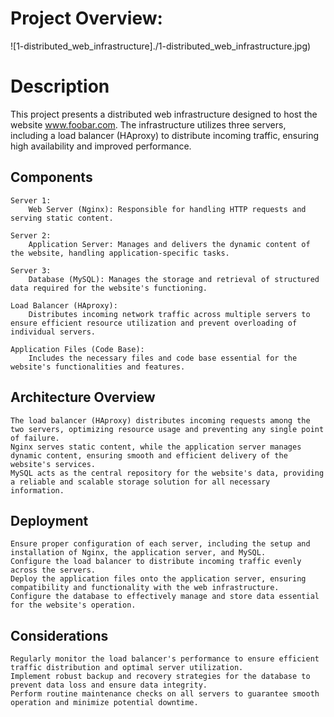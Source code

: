 # Project Overview:
![1-distributed_web_infrastructure]./1-distributed_web_infrastructure.jpg)

# Description

This project presents a distributed web infrastructure designed to host the website www.foobar.com. The infrastructure utilizes three servers, including a load balancer (HAproxy) to distribute incoming traffic, ensuring high availability and improved performance.
## Components

    Server 1:
        Web Server (Nginx): Responsible for handling HTTP requests and serving static content.

    Server 2:
        Application Server: Manages and delivers the dynamic content of the website, handling application-specific tasks.

    Server 3:
        Database (MySQL): Manages the storage and retrieval of structured data required for the website's functioning.

    Load Balancer (HAproxy):
        Distributes incoming network traffic across multiple servers to ensure efficient resource utilization and prevent overloading of individual servers.

    Application Files (Code Base):
        Includes the necessary files and code base essential for the website's functionalities and features.

## Architecture Overview

    The load balancer (HAproxy) distributes incoming requests among the two servers, optimizing resource usage and preventing any single point of failure.
    Nginx serves static content, while the application server manages dynamic content, ensuring smooth and efficient delivery of the website's services.
    MySQL acts as the central repository for the website's data, providing a reliable and scalable storage solution for all necessary information.

## Deployment

    Ensure proper configuration of each server, including the setup and installation of Nginx, the application server, and MySQL.
    Configure the load balancer to distribute incoming traffic evenly across the servers.
    Deploy the application files onto the application server, ensuring compatibility and functionality with the web infrastructure.
    Configure the database to effectively manage and store data essential for the website's operation.

## Considerations

    Regularly monitor the load balancer's performance to ensure efficient traffic distribution and optimal server utilization.
    Implement robust backup and recovery strategies for the database to prevent data loss and ensure data integrity.
    Perform routine maintenance checks on all servers to guarantee smooth operation and minimize potential downtime.


